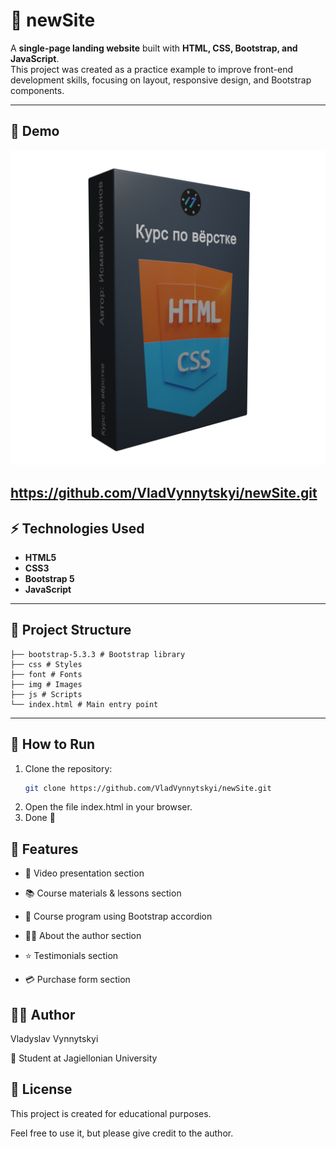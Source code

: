 # 🎨 newSite

A **single-page landing website** built with **HTML, CSS, Bootstrap, and JavaScript**.  
This project was created as a practice example to improve front-end development skills, focusing on layout, responsive design, and Bootstrap components.

---

## 📸 Demo

![Preview Screenshot](img/preview.png)  

https://github.com/VladVynnytskyi/newSite.git
---

## ⚡ Technologies Used
- **HTML5**
- **CSS3**
- **Bootstrap 5**
- **JavaScript**

---

## 📂 Project Structure
```
├── bootstrap-5.3.3 # Bootstrap library
├── css # Styles
├── font # Fonts
├── img # Images
├── js # Scripts
└── index.html # Main entry point
```


---

## 🚀 How to Run
1. Clone the repository:
   ```bash
   git clone https://github.com/VladVynnytskyi/newSite.git
2. Open the file index.html in your browser.
3. Done 🎉

## 📖 Features
- 🎥 Video presentation section

- 📚 Course materials & lessons section

- 📂 Course program using Bootstrap accordion

- 👨‍🏫 About the author section

- ⭐ Testimonials section

- 💳 Purchase form section

## 👨‍💻 Author

Vladyslav Vynnytskyi

📌 Student at Jagiellonian University

## 📜 License

This project is created for educational purposes.

Feel free to use it, but please give credit to the author.
